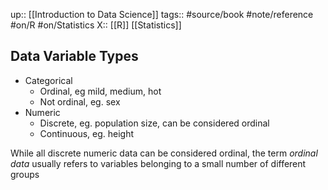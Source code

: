 up:: [[Introduction to Data Science]]
tags:: #source/book #note/reference #on/R #on/Statistics
X:: [[R]] [[Statistics]]

## Data Variable Types

- Categorical
	- Ordinal, eg mild, medium, hot
	- Not ordinal, eg. sex
- Numeric
	- Discrete, eg. population size, can be considered ordinal
	- Continuous, eg. height

While all discrete numeric data can be considered ordinal, the term _ordinal data_ usually refers to variables belonging to a small number of different groups


